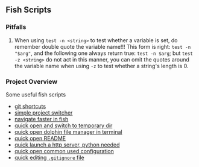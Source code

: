 ## Fish Scripts

### Pitfalls

1. When using `test -n <string>` to test whether a variable is set, do remember double quote the variable name!!! This form is right: `test -n "$arg"`, and the following one always return true: `test -n $arg`; but `test -z <string>` do not act in this manner, you can omit the quotes around the variable name when using `-z` to test whether a string's length is 0.


### Project Overview

Some useful fish scripts

- [git shortcuts](./git.fish)
- [simple project switcher](./quick-switch.fish)
- [navigate faster in fish](./go.fish)
- [quick open and switch to temporary dir](./functions/gtmp.fish)
- [quick open dolphin file manager in terminal](./functions/ex.fish)
- [quick open README](./functions/readme.fish)
- [quick launch a http server, python needed](./functions/http-server.fish)
- [quick open common used configuration](./functions/config.fish)
- [quick editing `.gitignore` file](./functions/ignore.fish)
